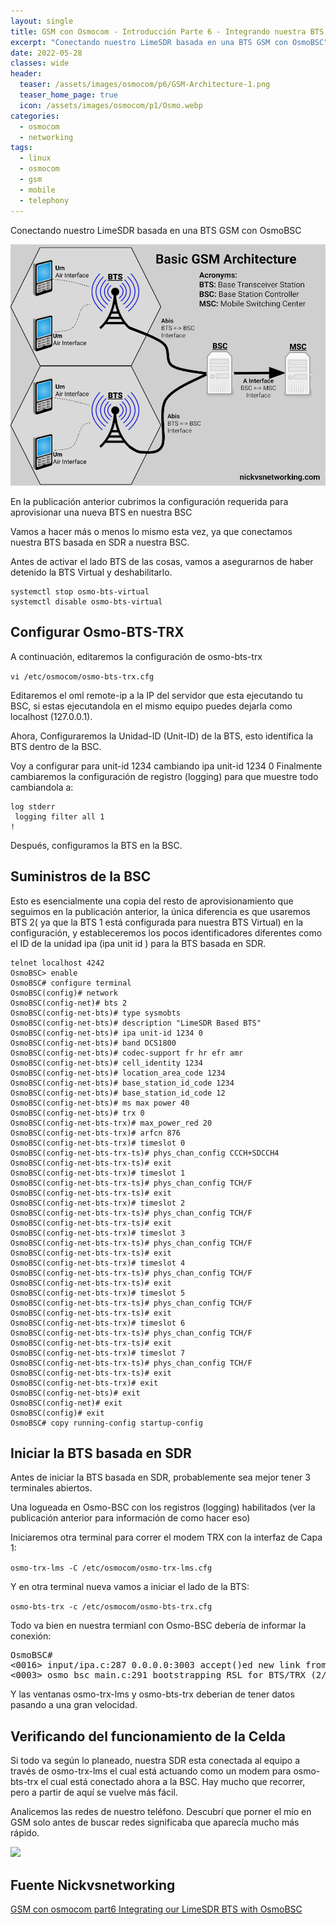 ```yaml
---
layout: single
title: GSM con Osmocom - Introducción Parte 6 - Integrando nuestra BTS LimeSDR con OsmoBSC 
excerpt: "Conectando nuestro LimeSDR basada en una BTS GSM con OsmoBSC"
date: 2022-05-28
classes: wide
header:
  teaser: /assets/images/osmocom/p6/GSM-Architecture-1.png
  teaser_home_page: true
  icon: /assets/images/osmocom/p1/Osmo.webp
categories:
  - osmocom
  - networking
tags:
  - linux
  - osmocom
  - gsm
  - mobile
  - telephony
---
```


Conectando nuestro LimeSDR basada en una BTS GSM con OsmoBSC


![](/assets/images/osmocom/p6/GSM-Architecture-1.png)

En la publicación anterior cubrimos la configuración requerida para aprovisionar una nueva BTS en nuestra BSC

Vamos a hacer más o menos lo mismo esta vez, ya que conectamos nuestra BTS basada en SDR a  nuestra BSC. 

Antes de activar el lado BTS de las cosas, vamos a asegurarnos de haber detenido la BTS Virtual y deshabilitarlo. 

```
systemctl stop osmo-bts-virtual
systemctl disable osmo-bts-virtual
```

## Configurar Osmo-BTS-TRX

A continuación, editaremos la configuración de osmo-bts-trx 

```vi /etc/osmocom/osmo-bts-trx.cfg```

Editaremos el  oml remote-ip a la IP del servidor que esta ejecutando tu BSC, si estas ejecutandola en el mismo equipo puedes dejarla como localhost (127.0.0.1).

Ahora, Configuraremos la Unidad-ID (Unit-ID) de la BTS, esto identifica la BTS dentro de la BSC.

Voy a configurar para unit-id 1234 cambiando ipa unit-id 1234 0 
Finalmente cambiaremos la configuración de registro (logging) para que muestre todo cambiandola a: 

```
log stderr
 logging filter all 1
!
```

Después, configuramos la BTS en la BSC.

## Suministros de la BSC

Esto es esencialmente una copia del resto de aprovisionamiento que seguimos en la publicación anterior, la única diferencia es que usaremos BTS 2( ya que la BTS 1 está configurada para nuestra BTS Virtual) en la configuración, y estableceremos los pocos identificadores diferentes como el ID de la unidad ipa (ipa unit id ) para la BTS basada en SDR. 


```
telnet localhost 4242
OsmoBSC> enable
OsmoBSC# configure terminal
OsmoBSC(config)# network
OsmoBSC(config-net)# bts 2
OsmoBSC(config-net-bts)# type sysmobts
OsmoBSC(config-net-bts)# description "LimeSDR Based BTS"
OsmoBSC(config-net-bts)# ipa unit-id 1234 0
OsmoBSC(config-net-bts)# band DCS1800
OsmoBSC(config-net-bts)# codec-support fr hr efr amr
OsmoBSC(config-net-bts)# cell_identity 1234
OsmoBSC(config-net-bts)# location_area_code 1234
OsmoBSC(config-net-bts)# base_station_id_code 1234
OsmoBSC(config-net-bts)# base_station_id_code 12
OsmoBSC(config-net-bts)# ms max power 40
OsmoBSC(config-net-bts)# trx 0
OsmoBSC(config-net-bts-trx)# max_power_red 20
OsmoBSC(config-net-bts-trx)# arfcn 876
OsmoBSC(config-net-bts-trx)# timeslot 0
OsmoBSC(config-net-bts-trx-ts)# phys_chan_config CCCH+SDCCH4
OsmoBSC(config-net-bts-trx-ts)# exit
OsmoBSC(config-net-bts-trx)# timeslot 1
OsmoBSC(config-net-bts-trx-ts)# phys_chan_config TCH/F
OsmoBSC(config-net-bts-trx-ts)# exit
OsmoBSC(config-net-bts-trx)# timeslot 2
OsmoBSC(config-net-bts-trx-ts)# phys_chan_config TCH/F
OsmoBSC(config-net-bts-trx-ts)# exit
OsmoBSC(config-net-bts-trx)# timeslot 3
OsmoBSC(config-net-bts-trx-ts)# phys_chan_config TCH/F
OsmoBSC(config-net-bts-trx-ts)# exit
OsmoBSC(config-net-bts-trx)# timeslot 4
OsmoBSC(config-net-bts-trx-ts)# phys_chan_config TCH/F
OsmoBSC(config-net-bts-trx-ts)# exit
OsmoBSC(config-net-bts-trx)# timeslot 5
OsmoBSC(config-net-bts-trx-ts)# phys_chan_config TCH/F
OsmoBSC(config-net-bts-trx-ts)# exit
OsmoBSC(config-net-bts-trx)# timeslot 6
OsmoBSC(config-net-bts-trx-ts)# phys_chan_config TCH/F
OsmoBSC(config-net-bts-trx-ts)# exit
OsmoBSC(config-net-bts-trx)# timeslot 7
OsmoBSC(config-net-bts-trx-ts)# phys_chan_config TCH/F
OsmoBSC(config-net-bts-trx-ts)# exit 
OsmoBSC(config-net-bts-trx)# exit
OsmoBSC(config-net-bts)# exit
OsmoBSC(config-net)# exit
OsmoBSC(config)# exit 
OsmoBSC# copy running-config startup-config 
```

## Iniciar la BTS basada en SDR

Antes de iniciar la BTS basada en SDR,  probablemente sea  mejor tener 3 terminales abiertos.

Una logueada en Osmo-BSC  con los registros (logging) habilitados (ver la publicación anterior para información de como hacer eso) 

Iniciaremos otra terminal para correr el modem TRX con la interfaz de Capa 1:

```osmo-trx-lms -C /etc/osmocom/osmo-trx-lms.cfg```

Y en otra terminal nueva vamos a iniciar el lado de la BTS: 

```osmo-bts-trx -c /etc/osmocom/osmo-bts-trx.cfg```

Todo va bien  en nuestra termianl con Osmo-BSC debería  de informar la conexión:

<pre>
OsmoBSC#
<0016> input/ipa.c:287 0.0.0.0:3003 accept()ed new link from 10.0.1.252:39595
<0003> osmo_bsc_main.c:291 bootstrapping RSL for BTS/TRX (2/0) on ARFCN 875 using MCC-MNC 001-01 LAC=1234 CID=1234 BSIC=12
</pre>

Y las ventanas osmo-trx-lms y osmo-bts-trx deberian de tener datos pasando a una gran velocidad. 

## Verificando del funcionamiento de la Celda

Si todo va según lo planeado, nuestra SDR esta conectada al equipo a través de osmo-trx-lms el cual está actuando como un modem para osmo-bts-trx el cual está conectado ahora a la BSC. Hay mucho que recorrer, pero a partir de aquí se vuelve más fácil.

Analicemos las redes de nuestro teléfono. Descubrí que porner el mío en GSM solo antes de buscar redes significaba que aparecía mucho más rápido. 

![](/assets/images/osmocom/p6/Screenshot_2020-03-29-19-45-51.png)
## Fuente Nickvsnetworking

[GSM con osmocom part6 Integrating our LimeSDR BTS with OsmoBSC](https://nickvsnetworking.com/gsm-with-osmocom-part-6-integrating-our-limesdr-bts-with-osmobsc/)
